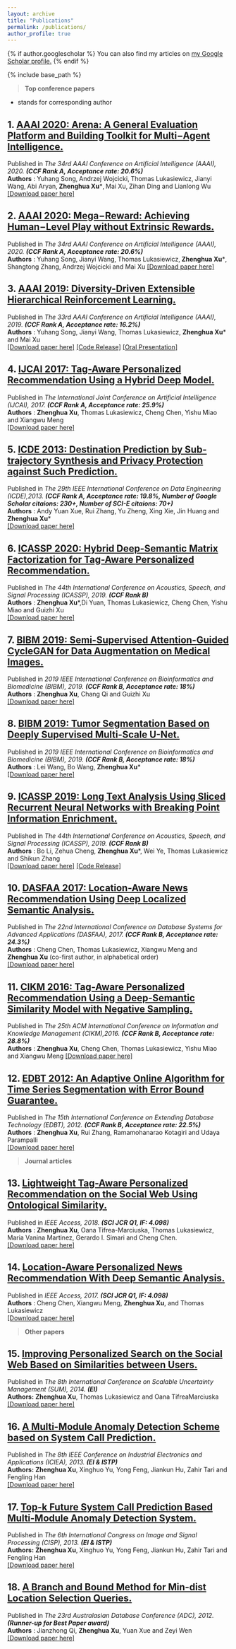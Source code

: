 ```yaml
---
layout: archive
title: "Publications"
permalink: /publications/
author_profile: true
---
```


{% if author.googlescholar %}
  You can also find my articles on <u><a href="{{author.googlescholar}}">my Google Scholar profile</a>.</u>
{% endif %}

{% include base_path %}


>**Top conference papers**

* stands for corresponding author

## 1. [AAAI 2020: Arena: A General Evaluation Platform and Building Toolkit for Multi−Agent Intelligence.](https://zhx-hebut.github.io/publication/AAAI2020_Arena)  
Published in *The 34rd AAAI Conference on Artificial Intelligence (AAAI), 2020. **(CCF Rank A, Acceptance rate: 20.6%)***  
**Authors** : Yuhang Song‚ Andrzej Wojcicki‚ Thomas Lukasiewicz‚ Jianyi Wang‚ Abi Aryan‚ **Zhenghua Xu***‚ Mai Xu‚ Zihan Ding and Lianlong Wu  
[[Download paper here]](http://zhx-hebut.github.io/files/2020_AAAI_Arena.pdf)

## 2. [AAAI 2020: Mega−Reward: Achieving Human−Level Play without Extrinsic Rewards.](https://zhx-hebut.github.io/publication/AAAI2020_Mega-Reward)  
Published in *The 34rd AAAI Conference on Artificial Intelligence (AAAI), 2020. **(CCF Rank A, Acceptance rate: 20.6%)***  
**Authors** : Yuhang Song‚ Jianyi Wang‚ Thomas Lukasiewicz‚ **Zhenghua Xu***‚ Shangtong Zhang‚ Andrzej Wojcicki and Mai Xu
[[Download paper here]](http://zhx-hebut.github.io/files/2020_AAAI_Mega-Reward.pdf)

## 3. [AAAI 2019: Diversity-Driven Extensible Hierarchical Reinforcement Learning.](https://zhx-hebut.github.io/publication/AAAI2019)  
Published in *The 33rd AAAI Conference on Artificial Intelligence (AAAI), 2019. **(CCF Rank A, Acceptance rate: 16.2%)***  
**Authors** : Yuhang Song, Jianyi Wang, Thomas Lukasiewicz, **Zhenghua Xu*** and Mai Xu  
[[Download paper here]](http://zhx-hebut.github.io/files/AAAI2019.pdf)  [[Code Release]](https://github.com/YuhangSong/DEHRL)    [[Oral Presentation]](https://docs.google.com/presentation/d/18olkElCpJoE0iPnyS6DpE8zH8I3mggcCvcWI5yJDJkI/edit#slide=id.p3)

## 4. [IJCAI 2017: Tag-Aware Personalized Recommendation Using a Hybrid Deep Model.](https://zhx-hebut.github.io/publication/IJCAI2017)  
Published in *The International Joint Conference on Artificial Intelligence (IJCAI), 2017. **(CCF Rank A, Acceptance rate: 25.9%)***  
**Authors** : **Zhenghua Xu**, Thomas Lukasiewicz, Cheng Chen, Yishu Miao and Xiangwu Meng  
[[Download paper here]](https://www.ijcai.org/proceedings/2017/0446.pdf)

## 5. [ICDE 2013: Destination Prediction by Sub-trajectory Synthesis and Privacy Protection against Such Prediction.](https://zhx-hebut.github.io/publication/ICDE2013)
Published in *The 29th IEEE International Conference on Data Engineering (ICDE),2013. **(CCF Rank A, Acceptance rate: 19.8%, Number of Google Scholar citaions: 230+, Number of SCI-E citaions: 70+)***  
**Authors** : Andy Yuan Xue, Rui Zhang, Yu Zheng, Xing Xie, Jin Huang and **Zhenghua Xu***  
[[Download paper here]](http://zhx-hebut.github.io/files/ICDE2013.pdf)

## 6. [ICASSP 2020: Hybrid Deep-Semantic Matrix Factorization for Tag-Aware Personalized Recommendation.](https://zhx-hebut.github.io/publication/ICASSP2020)   
Published in *The 44th International Conference on Acoustics, Speech, and Signal Processing (ICASSP), 2019. **(CCF Rank B)***  
**Authors** : **Zhenghua Xu***,Di Yuan, Thomas Lukasiewicz, Cheng Chen, Yishu Miao and Guizhi Xu  
[[Download paper here]](http://zhx-hebut.github.io/files/2020_ICASSP'20.pdf)

## 7. [BIBM 2019: Semi-Supervised Attention-Guided CycleGAN for Data Augmentation on Medical Images.](https://zhx-hebut.github.io/publication/BIBM2019_QI)   
Published in *2019 IEEE International Conference on Bioinformatics and Biomedicine (BIBM), 2019. **(CCF Rank B, Acceptance rate: 18%)***  
**Authors** : **Zhenghua Xu**, Chang Qi and Guizhi Xu  
[[Download paper here]](http://zhx-hebut.github.io/files/BIBM2019QI.pdf)

## 8. [BIBM 2019: Tumor Segmentation Based on Deeply Supervised Multi-Scale U-Net.](https://zhx-hebut.github.io/publication/BIBM2019_WANG)   
Published in *2019 IEEE International Conference on Bioinformatics and Biomedicine (BIBM), 2019. **(CCF Rank B, Acceptance rate: 18%)***  
**Authors** : Lei Wang, Bo Wang, **Zhenghua Xu***  
[[Download paper here]](http://zhx-hebut.github.io/files/BIBM2019WANG.pdf)

## 9. [ICASSP 2019: Long Text Analysis Using Sliced Recurrent Neural Networks with Breaking Point Information Enrichment.](https://zhx-hebut.github.io/publication/ICASSP2019)   
Published in *The 44th International Conference on Acoustics, Speech, and Signal Processing (ICASSP), 2019. **(CCF Rank B)***  
**Authors** : Bo Li, Zehua Cheng, **Zhenghua Xu***, Wei Ye, Thomas Lukasiewicz and Shikun Zhang  
[[Download paper here]](http://zhx-hebut.github.io/files/ICASSP2019.pdf)  [[Code Release]](https://github.com/limberc/BPIE-BiSRNN)  

## 10. [DASFAA 2017: Location-Aware News Recommendation Using Deep Localized Semantic Analysis.](https://zhx-hebut.github.io/publication/DASFAA2017)  
Published in *The 22nd International Conference on Database Systems for Advanced Applications (DASFAA), 2017. **(CCF Rank B, Acceptance rate: 24.3%)***  
**Authors** : Cheng Chen, Thomas Lukasiewicz, Xiangwu Meng and **Zhenghua Xu** (co-first author, in alphabetical order)  
[[Download paper here]](http://zhx-hebut.github.io/files/DASFAA2017.pdf)  

## 11. [CIKM 2016: Tag-Aware Personalized Recommendation Using a Deep-Semantic Similarity Model with Negative Sampling.](https://zhx-hebut.github.io/publication/CIKM2016)   
Published in *The 25th ACM International Conference on Information and Knowledge Management (CIKM),2016. **(CCF Rank B, Acceptance rate: 28.8%)***  
**Authors** : **Zhenghua Xu**, Cheng Chen, Thomas Lukasiewicz, Yishu Miao and Xiangwu Meng
[[Download paper here]](http://zhx-hebut.github.io/files/CIKM2016.pdf)

## 12. [EDBT 2012: An Adaptive Online Algorithm for Time Series Segmentation with Error Bound Guarantee.](https://zhx-hebut.github.io/publication/EDBT2012)   
Published in *The 15th International Conference on Extending Database Technology (EDBT), 2012. **(CCF Rank B, Acceptance rate: 22.5%)***  
**Authors** : **Zhenghua Xu**, Rui Zhang, Ramamohanarao Kotagiri and Udaya Parampalli  
[[Download paper here]](https://people.eng.unimelb.edu.au/zr/publications/EDBT2012_OnlineSeriesSegmentation.pdf)  

>**Journal articles**  

## 13. [Lightweight Tag-Aware Personalized Recommendation on the Social Web Using Ontological Similarity.](https://zhx-hebut.github.io/publication/Access2018)  
Published in *IEEE Access, 2018. **(SCI JCR Q1, IF: 4.098)***  
**Authors** : **Zhenghua Xu**, Oana Tifrea-Marciuska, Thomas Lukasiewicz, Maria Vanina Martinez, Gerardo I. Simari and Cheng Chen.  
[[Download paper here]](https://ieeexplore.ieee.org/stamp/stamp.jsp?tp=&arnumber=8396258)  

## 14. [Location-Aware Personalized News Recommendation With Deep Semantic Analysis.](https://zhx-hebut.github.io/publication/Access2017)  
Published in *IEEE Access, 2017. **(SCI JCR Q1, IF: 4.098)***  
**Authors** : Cheng Chen, Xiangwu Meng, **Zhenghua Xu**, and Thomas Lukasiewicz  
[[Download paper here]](https://ieeexplore.ieee.org/stamp/stamp.jsp?tp=&arnumber=7823033)

>**Other papers**  

## 15. [Improving Personalized Search on the Social Web Based on Similarities between Users.](https://zhx-hebut.github.io/publication/SUM)
Published in *The 8th International Conference on Scalable Uncertainty Management (SUM), 2014. **(EI)***  
**Authors:** **Zhenghua Xu**, Thomas Lukasiewicz and Oana TifreaMarciuska  
[[Download paper here]](http://zhx-hebut.github.io/files/SUM.pdf)

## 16. [A Multi-Module Anomaly Detection Scheme based on System Call Prediction.](https://zhx-hebut.github.io/publication/ICIEA)
Published in *The 8th IEEE Conference on Industrial Electronics and Applications (ICIEA), 2013. **(EI & ISTP)***  
**Authors:** **Zhenghua Xu**, Xinghuo Yu, Yong Feng, Jiankun Hu, Zahir Tari and Fengling Han   
[[Download paper here]](http://zhx-hebut.github.io/files/ICIEA.pdf)  

## 17. [Top-k Future System Call Prediction Based Multi-Module Anomaly Detection System.](https://zhx-hebut.github.io/publication/CISP)
Published in *The 6th International Congress on Image and Signal Processing (CISP), 2013. **(EI & ISTP)***  
**Authors:** **Zhenghua Xu**, Xinghuo Yu, Yong Feng, Jiankun Hu, Zahir Tari and Fengling Han  
[[Download paper here]](http://zhx-hebut.github.io/files/CISP.pdf)  

## 18. [A Branch and Bound Method for Min-dist Location Selection Queries.](https://zhx-hebut.github.io/publication/ADC2012)
Published in *The 23rd Australasian Database Conference (ADC), 2012. **(Runner-up for Best Paper award)***  
**Authors** : Jianzhong Qi, **Zhenghua Xu**, Yuan Xue and Zeyi Wen  
[[Download paper here]](http://zhx-hebut.github.io/files/ADC2012.pdf)
